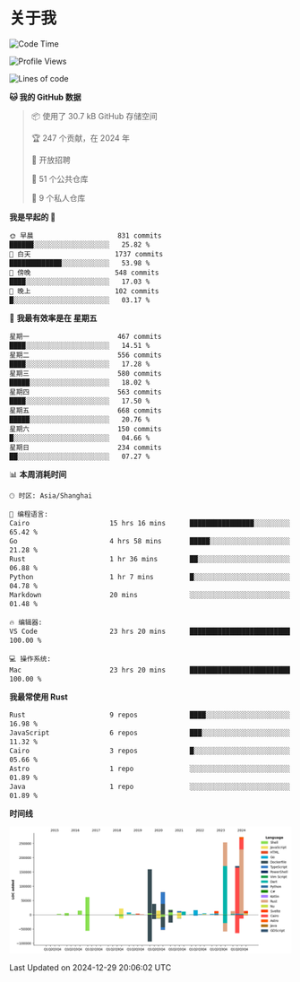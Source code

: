 # 关于我

<!--START_SECTION:waka-->
![Code Time](http://img.shields.io/badge/Code%20Time-3%2C376%20hrs%2056%20mins-blue)

![Profile Views](http://img.shields.io/badge/%E4%B8%AA%E4%BA%BA%E8%B5%84%E6%96%99%E8%A7%82%E7%9C%8B%E6%AC%A1%E6%95%B0-0-blue)

![Lines of code](https://img.shields.io/badge/%E4%BB%8E%E3%80%8CHello%20World%E3%80%8D%E8%B5%B7%E6%88%91%E5%B7%B2%E7%BB%8F%E5%86%99%E4%BA%86-1.2%20million%20%E8%A1%8C%E4%BB%A3%E7%A0%81-blue)

**🐱 我的 GitHub 数据** 

> 📦  使用了 30.7 kB GitHub 存储空间 
 > 
> 🏆 247 个贡献，在 2024 年
 > 
> 💼 开放招聘
 > 
> 📜 51 个公共仓库 
 > 
> 🔑 9 个私人仓库 
 > 
**我是早起的 🐤** 

```text
🌞 早晨                     831 commits         ██████░░░░░░░░░░░░░░░░░░░   25.82 % 
🌆 白天                     1737 commits        █████████████░░░░░░░░░░░░   53.98 % 
🌃 傍晚                     548 commits         ████░░░░░░░░░░░░░░░░░░░░░   17.03 % 
🌙 晚上                     102 commits         █░░░░░░░░░░░░░░░░░░░░░░░░   03.17 % 
```
📅 **我最有效率是在 星期五** 

```text
星期一                      467 commits         ████░░░░░░░░░░░░░░░░░░░░░   14.51 % 
星期二                      556 commits         ████░░░░░░░░░░░░░░░░░░░░░   17.28 % 
星期三                      580 commits         █████░░░░░░░░░░░░░░░░░░░░   18.02 % 
星期四                      563 commits         ████░░░░░░░░░░░░░░░░░░░░░   17.50 % 
星期五                      668 commits         █████░░░░░░░░░░░░░░░░░░░░   20.76 % 
星期六                      150 commits         █░░░░░░░░░░░░░░░░░░░░░░░░   04.66 % 
星期日                      234 commits         ██░░░░░░░░░░░░░░░░░░░░░░░   07.27 % 
```


📊 **本周消耗时间** 

```text
🕑︎ 时区: Asia/Shanghai

💬 编程语言: 
Cairo                    15 hrs 16 mins      ████████████████░░░░░░░░░   65.42 % 
Go                       4 hrs 58 mins       █████░░░░░░░░░░░░░░░░░░░░   21.28 % 
Rust                     1 hr 36 mins        ██░░░░░░░░░░░░░░░░░░░░░░░   06.88 % 
Python                   1 hr 7 mins         █░░░░░░░░░░░░░░░░░░░░░░░░   04.78 % 
Markdown                 20 mins             ░░░░░░░░░░░░░░░░░░░░░░░░░   01.48 % 

🔥 编辑器: 
VS Code                  23 hrs 20 mins      █████████████████████████   100.00 % 

💻 操作系统: 
Mac                      23 hrs 20 mins      █████████████████████████   100.00 % 
```

**我最常使用 Rust** 

```text
Rust                     9 repos             ████░░░░░░░░░░░░░░░░░░░░░   16.98 % 
JavaScript               6 repos             ███░░░░░░░░░░░░░░░░░░░░░░   11.32 % 
Cairo                    3 repos             █░░░░░░░░░░░░░░░░░░░░░░░░   05.66 % 
Astro                    1 repo              ░░░░░░░░░░░░░░░░░░░░░░░░░   01.89 % 
Java                     1 repo              ░░░░░░░░░░░░░░░░░░░░░░░░░   01.89 % 
```



**时间线**

![Lines of Code chart](https://raw.githubusercontent.com/catusax/catusax/master/assets/bar_graph.png)


 Last Updated on 2024-12-29 20:06:02 UTC
<!--END_SECTION:waka-->
